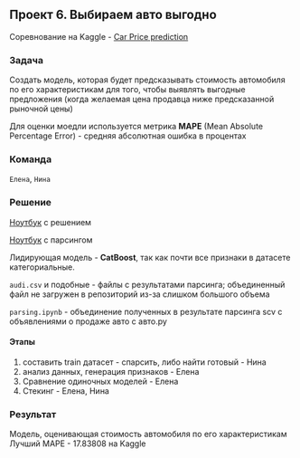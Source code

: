 ## Проект 6. Выбираем авто выгодно
Соревнование на Kaggle - [Car Price prediction](https://www.kaggle.com/c/sf-dst-car-price-prediction/overview "Соревнование")

### Задача
Создать модель, которая будет предсказывать стоимость автомобиля по его характеристикам для того, чтобы выявлять выгодные предложения (когда желаемая цена продавца ниже предсказанной рыночной цены)

Для оценки моедли используется метрика **MAPE** (Mean Absolute Percentage Error) - средняя абсолютная ошибка в процентах

### Команда
`Елена`, `Нина`

### Решение 
[Ноутбук](https://www.kaggle.com/elenaaserebrennikova/sf-car-price "Kaggle-ноутбук") с решением

[Ноутбук](https://www.kaggle.com/kalinina/baseline-sf-dst-car-price-prediction-kalinina?scriptVersionId=62860868 "Kaggle-ноутбук") с парсингом 

Лидирующая модель - **CatBoost**, так как почти все признаки в датасете категориальные. 

`audi.csv` и подобные - файлы с результатами парсинга; объединенный файл не загружен в репозиторий из-за слишком большого объема

`parsing.ipynb` - объединение полученных в результате парсинга scv с объявлениями о продаже авто с авто.ру

#### Этапы
1. составить train датасет - спарсить, либо найти готовый - Нина
2. анализ данных, генерация признаков - Елена
3. Сравнение одиночных моделей - Елена
4. Стекинг - Елена, Нина

### Результат 
Модель, оценивающая стоимость автомобиля по его характеристикам  
Лучший MAPE - 17.83808 на Kaggle
